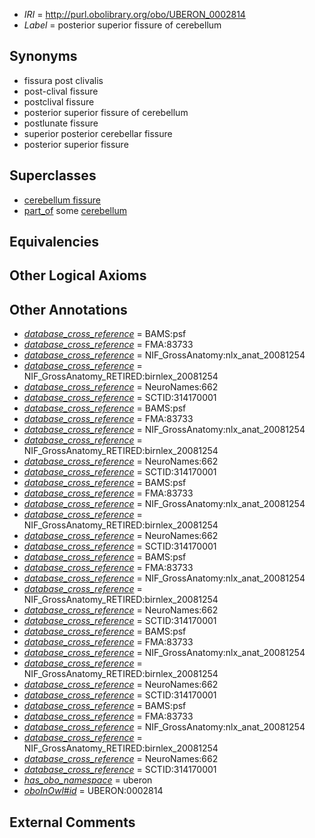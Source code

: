  * *IRI* = http://purl.obolibrary.org/obo/UBERON_0002814
 * *Label* = posterior superior fissure of cerebellum

## Synonyms

 * fissura post clivalis
 * post-clival fissure
 * postclival fissure
 * posterior superior fissure of cerebellum
 * postlunate fissure
 * superior posterior cerebellar fissure
 * posterior superior fissure

## Superclasses

 * [cerebellum fissure](../../UBERON/80/UBERON_0003980.md)
 * [part_of](../../BFO/50/BFO_0000050.md) some [cerebellum](../../UBERON/37/UBERON_0002037.md)

## Equivalencies


## Other Logical Axioms


## Other Annotations

 * *[database_cross_reference](../../ef/oboInOwl#hasDbXref.md)* = BAMS:psf
 * *[database_cross_reference](../../ef/oboInOwl#hasDbXref.md)* = FMA:83733
 * *[database_cross_reference](../../ef/oboInOwl#hasDbXref.md)* = NIF_GrossAnatomy:nlx_anat_20081254
 * *[database_cross_reference](../../ef/oboInOwl#hasDbXref.md)* = NIF_GrossAnatomy_RETIRED:birnlex_20081254
 * *[database_cross_reference](../../ef/oboInOwl#hasDbXref.md)* = NeuroNames:662
 * *[database_cross_reference](../../ef/oboInOwl#hasDbXref.md)* = SCTID:314170001
 * *[database_cross_reference](../../ef/oboInOwl#hasDbXref.md)* = BAMS:psf
 * *[database_cross_reference](../../ef/oboInOwl#hasDbXref.md)* = FMA:83733
 * *[database_cross_reference](../../ef/oboInOwl#hasDbXref.md)* = NIF_GrossAnatomy:nlx_anat_20081254
 * *[database_cross_reference](../../ef/oboInOwl#hasDbXref.md)* = NIF_GrossAnatomy_RETIRED:birnlex_20081254
 * *[database_cross_reference](../../ef/oboInOwl#hasDbXref.md)* = NeuroNames:662
 * *[database_cross_reference](../../ef/oboInOwl#hasDbXref.md)* = SCTID:314170001
 * *[database_cross_reference](../../ef/oboInOwl#hasDbXref.md)* = BAMS:psf
 * *[database_cross_reference](../../ef/oboInOwl#hasDbXref.md)* = FMA:83733
 * *[database_cross_reference](../../ef/oboInOwl#hasDbXref.md)* = NIF_GrossAnatomy:nlx_anat_20081254
 * *[database_cross_reference](../../ef/oboInOwl#hasDbXref.md)* = NIF_GrossAnatomy_RETIRED:birnlex_20081254
 * *[database_cross_reference](../../ef/oboInOwl#hasDbXref.md)* = NeuroNames:662
 * *[database_cross_reference](../../ef/oboInOwl#hasDbXref.md)* = SCTID:314170001
 * *[database_cross_reference](../../ef/oboInOwl#hasDbXref.md)* = BAMS:psf
 * *[database_cross_reference](../../ef/oboInOwl#hasDbXref.md)* = FMA:83733
 * *[database_cross_reference](../../ef/oboInOwl#hasDbXref.md)* = NIF_GrossAnatomy:nlx_anat_20081254
 * *[database_cross_reference](../../ef/oboInOwl#hasDbXref.md)* = NIF_GrossAnatomy_RETIRED:birnlex_20081254
 * *[database_cross_reference](../../ef/oboInOwl#hasDbXref.md)* = NeuroNames:662
 * *[database_cross_reference](../../ef/oboInOwl#hasDbXref.md)* = SCTID:314170001
 * *[database_cross_reference](../../ef/oboInOwl#hasDbXref.md)* = BAMS:psf
 * *[database_cross_reference](../../ef/oboInOwl#hasDbXref.md)* = FMA:83733
 * *[database_cross_reference](../../ef/oboInOwl#hasDbXref.md)* = NIF_GrossAnatomy:nlx_anat_20081254
 * *[database_cross_reference](../../ef/oboInOwl#hasDbXref.md)* = NIF_GrossAnatomy_RETIRED:birnlex_20081254
 * *[database_cross_reference](../../ef/oboInOwl#hasDbXref.md)* = NeuroNames:662
 * *[database_cross_reference](../../ef/oboInOwl#hasDbXref.md)* = SCTID:314170001
 * *[database_cross_reference](../../ef/oboInOwl#hasDbXref.md)* = BAMS:psf
 * *[database_cross_reference](../../ef/oboInOwl#hasDbXref.md)* = FMA:83733
 * *[database_cross_reference](../../ef/oboInOwl#hasDbXref.md)* = NIF_GrossAnatomy:nlx_anat_20081254
 * *[database_cross_reference](../../ef/oboInOwl#hasDbXref.md)* = NIF_GrossAnatomy_RETIRED:birnlex_20081254
 * *[database_cross_reference](../../ef/oboInOwl#hasDbXref.md)* = NeuroNames:662
 * *[database_cross_reference](../../ef/oboInOwl#hasDbXref.md)* = SCTID:314170001
 * *[has_obo_namespace](../../ce/oboInOwl#hasOBONamespace.md)* = uberon
 * *[oboInOwl#id](../../id/oboInOwl#id.md)* = UBERON:0002814

## External Comments


